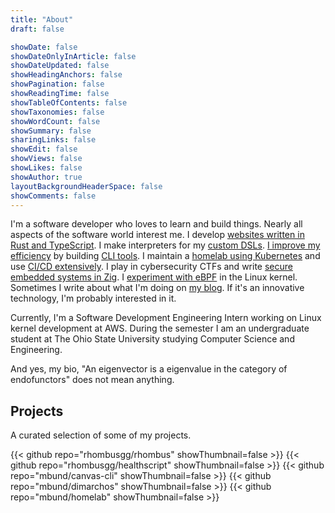 ```yaml
---
title: "About"
draft: false

showDate: false
showDateOnlyInArticle: false
showDateUpdated: false
showHeadingAnchors: false
showPagination: false
showReadingTime: false
showTableOfContents: false
showTaxonomies: false
showWordCount: false
showSummary: false
sharingLinks: false
showEdit: false
showViews: false
showLikes: false
showAuthor: true
layoutBackgroundHeaderSpace: false
showComments: false
---
```


I'm a software developer who loves to learn and build things. Nearly all aspects of the software world interest me. I develop [websites written in Rust and TypeScript](https://github.com/rhombusgg/rhombus). I make interpreters for my [custom DSLs](https://crates.io/crates/healthscript). [I improve my efficiency](/posts/cicd-for-university) by building [CLI tools](https://crates.io/crates/canvas-cli). I maintain a [homelab using Kubernetes](/posts/homelab) and use [CI/CD extensively](/posts/advanced-github). I play in cybersecurity CTFs and write [secure embedded systems in Zig](https://github.com/OSU-embedded-security-club/ectf-osu-2025). I [experiment with eBPF](https://github.com/mbund/dimarchos) in the Linux kernel. Sometimes I write about what I'm doing on [my blog](/posts). If it's an innovative technology, I'm probably interested in it.

Currently, I'm a Software Development Engineering Intern working on Linux kernel development at AWS. During the semester I am an undergraduate student at The Ohio State University studying Computer Science and Engineering.

And yes, my bio, "An eigenvector is a eigenvalue in the category of endofunctors" does not mean anything.

## Projects

A curated selection of some of my projects.

<div class="flex flex-col gap-4">
{{< github repo="rhombusgg/rhombus" showThumbnail=false >}}
{{< github repo="rhombusgg/healthscript" showThumbnail=false >}}
{{< github repo="mbund/canvas-cli" showThumbnail=false >}}
{{< github repo="mbund/dimarchos" showThumbnail=false >}}
{{< github repo="mbund/homelab" showThumbnail=false >}}
</div>
